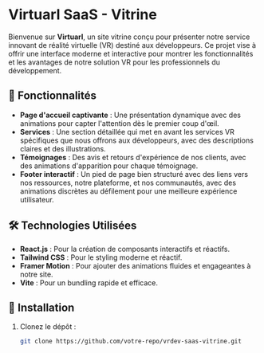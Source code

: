 # Virtuarl SaaS - Vitrine

Bienvenue sur **Virtuarl**, un site vitrine conçu pour présenter notre service innovant de réalité virtuelle (VR) destiné aux développeurs. Ce projet vise à offrir une interface moderne et interactive pour montrer les fonctionnalités et les avantages de notre solution VR pour les professionnels du développement.

## 🚀 Fonctionnalités

- **Page d'accueil captivante** : Une présentation dynamique avec des animations pour capter l'attention dès le premier coup d'œil.
- **Services** : Une section détaillée qui met en avant les services VR spécifiques que nous offrons aux développeurs, avec des descriptions claires et des illustrations.
- **Témoignages** : Des avis et retours d'expérience de nos clients, avec des animations d'apparition pour chaque témoignage.
- **Footer interactif** : Un pied de page bien structuré avec des liens vers nos ressources, notre plateforme, et nos communautés, avec des animations discrètes au défilement pour une meilleure expérience utilisateur.

## 🛠 Technologies Utilisées

- **React.js** : Pour la création de composants interactifs et réactifs.
- **Tailwind CSS** : Pour le styling moderne et réactif.
- **Framer Motion** : Pour ajouter des animations fluides et engageantes à notre site.
- **Vite** : Pour un bundling rapide et efficace.

## 🔧 Installation

1. Clonez le dépôt :
   ```bash
   git clone https://github.com/votre-repo/vrdev-saas-vitrine.git
   ```
